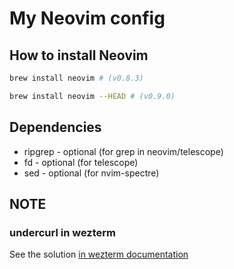 # My Neovim config

## How to install Neovim

```bash
brew install neovim # (v0.8.3)

brew install neovim --HEAD # (v0.9.0)
```

## Dependencies

- ripgrep - optional (for grep in neovim/telescope)
- fd - optional (for telescope)
- sed - optional (for nvim-spectre)

## NOTE

### undercurl in wezterm

See the solution [in wezterm documentation](https://wezfurlong.org/wezterm/faq.html#how-do-i-enable-undercurl-curly-underlines)

